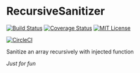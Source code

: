 # RecursiveSanitizer

[![Build Status](https://travis-ci.org/Czerny-F/RecursiveSanitizer.svg?branch=master)](https://travis-ci.org/Czerny-F/RecursiveSanitizer)
[![Coverage Status](https://coveralls.io/repos/github/Czerny-F/RecursiveSanitizer/badge.svg?branch=master)](https://coveralls.io/github/Czerny-F/RecursiveSanitizer?branch=master)
[![MIT License](http://img.shields.io/badge/license-MIT-blue.svg?style=flat)](LICENSE)

[![CircleCI](https://circleci.com/gh/Czerny-F/RecursiveSanitizer.svg?style=svg)](https://circleci.com/gh/Czerny-F/RecursiveSanitizer)

Sanitize an array recursively with injected function

*Just for fun*
